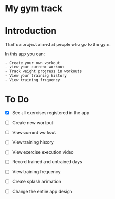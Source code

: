 # My gym track

# Introduction
That's a project aimed at people who go to the gym.

In this app you can:

    - Create your own workout
    - View your current workout
    - Track weight progress in workouts
    - View your training history
    - View training frequency

# To Do

- [x] See all exercises registered in the app
- [ ] Create new workout
- [ ] View current workout
- [ ] View training history
- [ ] View exercise execution video
- [ ] Record trained and untrained days
- [ ] View training frequency

- [ ] Create splash animation
- [ ] Change the entire app design